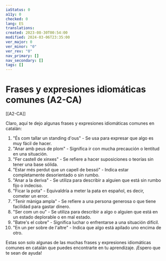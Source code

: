 ```yaml
---
iaStatus: 0
a11y: 0
checked: 0
lang: ES
translations: 
created: 2023-08-30T00:54:00
modified: 2024-03-06T23:35:00
ver_major: 0
ver_minor: "0"
ver_rev: "0"
nav_primary: []
nav_secondary: []
tags: []
---
```

# Frases y expresiones idiomáticas comunes (A2-CA)

[[A2-CA]]

Claro, aquí te dejo algunas frases y expresiones idiomáticas comunes en catalán:

1. "És com tallar un standing d'ous" - Se usa para expresar que algo es muy fácil de hacer.
2. "Anar amb peus de plom" - Significa ir con mucha precaución o lentitud en una situación.
3. "Fer castell de xinxes" - Se refiere a hacer suposiciones o teorías sin tener una base sólida.
4. "Estar més perdut que un capell de bessó" - Indica estar completamente desorientado o sin rumbo.
5. "Anar a la deriva" - Se utiliza para describir a alguien que está sin rumbo fijo o indeciso.
6. "Ficar la pota" - Equivaldría a meter la pata en español, es decir, cometer un error.
7. "Tenir màniga ampla" - Se refiere a una persona generosa o que tiene facilidad para gastar dinero.
8. "Ser com un ou" - Se utiliza para describir a algo o alguien que está en un estado deplorable o en mal estado.
9. "Batre's el cobre" - Significa luchar o enfrentarse a una situación difícil.
10. "En un per sobre de l'altre" - Indica que algo está apilado uno encima de otro.

Estas son solo algunas de las muchas frases y expresiones idiomáticas comunes en catalán que puedes encontrarte en tu aprendizaje. ¡Espero que te sean de ayuda!
